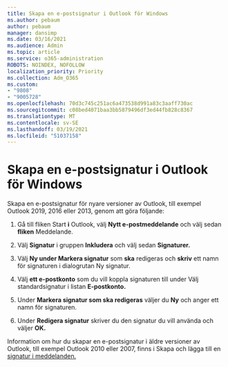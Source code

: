 ```yaml
---
title: Skapa en e-postsignatur i Outlook för Windows
ms.author: pebaum
author: pebaum
manager: dansimp
ms.date: 03/16/2021
ms.audience: Admin
ms.topic: article
ms.service: o365-administration
ROBOTS: NOINDEX, NOFOLLOW
localization_priority: Priority
ms.collection: Adm_O365
ms.custom:
- "9808"
- "9005728"
ms.openlocfilehash: 70d3c745c251ac6a473538d991a83c3aaff730ac
ms.sourcegitcommit: c08bed4071baa3bb5879496df3ed44fb828c8367
ms.translationtype: MT
ms.contentlocale: sv-SE
ms.lasthandoff: 03/19/2021
ms.locfileid: "51037158"
---
```

# <a name="create-an-email-signature-in-outlook-for-windows"></a>Skapa en e-postsignatur i Outlook för Windows

Skapa en e-postsignatur för nyare versioner av Outlook, till exempel Outlook 2019, 2016 eller 2013, genom att göra följande:

1. Gå till fliken Start **i** Outlook, välj **Nytt e-postmeddelande** och välj sedan **fliken** Meddelande.

1. Välj **Signatur** i gruppen **Inkludera** och välj sedan **Signaturer.**

1. Välj **Ny under Markera signatur** som **ska** redigeras och **skriv** ett namn för signaturen i dialogrutan Ny signatur.

1. Välj **ett e-postkonto** som du vill koppla signaturen till under Välj standardsignatur i listan **E-postkonto.**

1. Under **Markera signatur som ska redigeras** väljer du **Ny** och anger ett namn för signaturen.

1. Under **Redigera signatur** skriver du den signatur du vill använda och väljer **OK.**

Information om hur du skapar en e-postsignatur i äldre versioner av Outlook, till exempel Outlook 2010 eller 2007, finns i Skapa och lägga till en [signatur i meddelanden.](https://support.microsoft.com/office/8ee5d4f4-68fd-464a-a1c1-0e1c80bb27f2#ID0EAADAAA=Office_2007_-_2010)

